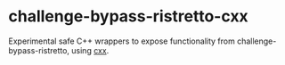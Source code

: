 # challenge-bypass-ristretto-cxx

Experimental safe C++ wrappers to expose functionality from challenge-bypass-ristretto,
using [cxx](https://cxx.rs/).
